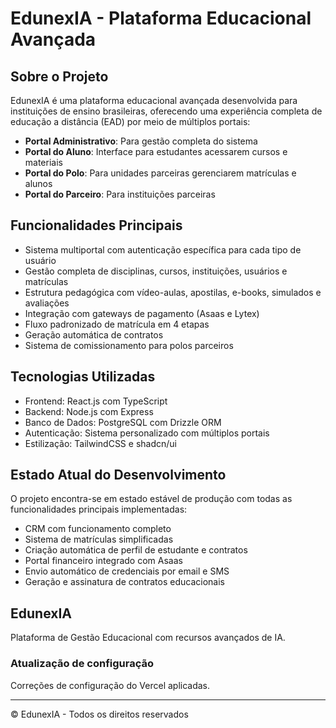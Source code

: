 # EdunexIA - Plataforma Educacional Avançada

## Sobre o Projeto

EdunexIA é uma plataforma educacional avançada desenvolvida para instituições de ensino brasileiras, oferecendo uma experiência completa de educação a distância (EAD) por meio de múltiplos portais:

- **Portal Administrativo**: Para gestão completa do sistema
- **Portal do Aluno**: Interface para estudantes acessarem cursos e materiais
- **Portal do Polo**: Para unidades parceiras gerenciarem matrículas e alunos
- **Portal do Parceiro**: Para instituições parceiras

## Funcionalidades Principais

- Sistema multiportal com autenticação específica para cada tipo de usuário
- Gestão completa de disciplinas, cursos, instituições, usuários e matrículas
- Estrutura pedagógica com vídeo-aulas, apostilas, e-books, simulados e avaliações
- Integração com gateways de pagamento (Asaas e Lytex)
- Fluxo padronizado de matrícula em 4 etapas
- Geração automática de contratos
- Sistema de comissionamento para polos parceiros

## Tecnologias Utilizadas

- Frontend: React.js com TypeScript
- Backend: Node.js com Express
- Banco de Dados: PostgreSQL com Drizzle ORM
- Autenticação: Sistema personalizado com múltiplos portais
- Estilização: TailwindCSS e shadcn/ui

## Estado Atual do Desenvolvimento

O projeto encontra-se em estado estável de produção com todas as funcionalidades principais implementadas:

- CRM com funcionamento completo
- Sistema de matrículas simplificadas
- Criação automática de perfil de estudante e contratos
- Portal financeiro integrado com Asaas
- Envio automático de credenciais por email e SMS
- Geração e assinatura de contratos educacionais

## EdunexIA

Plataforma de Gestão Educacional com recursos avançados de IA.

### Atualização de configuração
Correções de configuração do Vercel aplicadas.

---

© EdunexIA - Todos os direitos reservados
